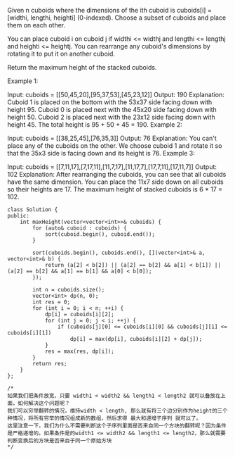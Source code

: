 Given n cuboids where the dimensions of the ith cuboid is cuboids[i] = [widthi, lengthi, heighti] (0-indexed). Choose a subset of cuboids and place them on each other.

You can place cuboid i on cuboid j if widthi <= widthj and lengthi <= lengthj and heighti <= heightj. You can rearrange any cuboid's dimensions by rotating it to put it on another cuboid.

Return the maximum height of the stacked cuboids.

 

Example 1:

Input: cuboids = [[50,45,20],[95,37,53],[45,23,12]]
Output: 190
Explanation:
Cuboid 1 is placed on the bottom with the 53x37 side facing down with height 95.
Cuboid 0 is placed next with the 45x20 side facing down with height 50.
Cuboid 2 is placed next with the 23x12 side facing down with height 45.
The total height is 95 + 50 + 45 = 190.
Example 2:

Input: cuboids = [[38,25,45],[76,35,3]]
Output: 76
Explanation:
You can't place any of the cuboids on the other.
We choose cuboid 1 and rotate it so that the 35x3 side is facing down and its height is 76.
Example 3:

Input: cuboids = [[7,11,17],[7,17,11],[11,7,17],[11,17,7],[17,7,11],[17,11,7]]
Output: 102
Explanation:
After rearranging the cuboids, you can see that all cuboids have the same dimension.
You can place the 11x7 side down on all cuboids so their heights are 17.
The maximum height of stacked cuboids is 6 * 17 = 102.


```
class Solution {
public:
    int maxHeight(vector<vector<int>>& cuboids) {
        for (auto& cuboid : cuboids) {
            sort(cuboid.begin(), cuboid.end());
        }
        
        sort(cuboids.begin(), cuboids.end(), [](vector<int>& a, vector<int>& b) {
            return (a[2] < b[2]) || (a[2] == b[2] && a[1] < b[1]) || (a[2] == b[2] && a[1] == b[1] && a[0] < b[0]);
        });
        
        int n = cuboids.size();
        vector<int> dp(n, 0);
        int res = 0;
        for (int i = 0; i < n; ++i) {
            dp[i] = cuboids[i][2];
            for (int j = 0; j < i; ++j) {
                if (cuboids[j][0] <= cuboids[i][0] && cuboids[j][1] <= cuboids[i][1])
                    dp[i] = max(dp[i], cuboids[i][2] + dp[j]);
            }
            res = max(res, dp[i]);
        }
        return res;
    }
};

/*
如果我们把条件放宽，只要 width1 < width2 && length1 < length2 就可以叠放在上面，如何解决这个问题呢？
我们可以穷举翻转的情况，维持width < length, 那么就有将三个边分别作为height的三个种情况，将所有穷举的情况组成新的数组，然后求得 最大和递增子序列 就可以了。
这里注意一下，我们为什么不需要判断这个子序列里面是否来自同一个方块的翻转呢？因为条件是严格递增的。如果条件是的width1 <= width2 && length1 <= length2，那么就需要判断变换后的方块是否来自于同一个原始方块
*/
```
